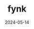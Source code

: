 ---  
layout: startup_page  
title: "fynk"  
id: "fynk.com"  
permalink: "/fynkfynk.com05142024/"  
website: "https://fynk.com/en/"  
funding_round: ""  
funding_amount: "€1.25M"  
investors: "Johann \"Hansi\" Hansmann, CoastCap family office of Finanzcheck founder Moritz Thiele, Andreas Burike of AnyDesk, Personio co-founder Ignaz Forstmeier, PlanRadar co-founder Domagoj Dolinsek, Latido founder Stefan Speiser, Alexander Brix from Canva, Kai Romberg, Manuel Mofidian"  
about: "fynk is a contract management software provider that allows users to create, check, draw up, and analyze large numbers of contracts. The platform addresses the significant global issue of lost value due to inefficient contract management, estimated by Deloitte Consulting to be two trillion US dollars. fynk helps companies improve their contract processes and risk management."  
markets: "Software, Contract Management"  
hq: "Vienna, Vienna, Austria"  
founded_year: "2022"  
linkedin: "https://www.linkedin.com/company/fynkcom"  
twitter: ""  
instagram: ""  
facebook: "https://www.facebook.com/fynkcom"  
crunchbase: "https://www.crunchbase.com/organization/fynk"  
pitchbook: ""  

date_display: "14-May-2024"  
date: "2024-05-14"

# SEO Optimization  
meta_title: "fynk -  Funding (€1.25M)"  
meta_description: "fynk, fynk is a contract management software provider that allows users to create, check, draw up, and analyze large numbers of contracts. The platform addr..."  
meta_keywords: "fynk, Software, Contract Management,  funding"  
canonical_url: "https://startup.projectstartups.com/fynkfynk.com05142024/"  
---